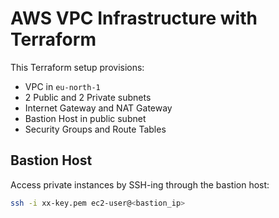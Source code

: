 # AWS VPC Infrastructure with Terraform

This Terraform setup provisions:

- VPC in `eu-north-1`
- 2 Public and 2 Private subnets
- Internet Gateway and NAT Gateway
- Bastion Host in public subnet
- Security Groups and Route Tables

## Bastion Host

Access private instances by SSH-ing through the bastion host:
```bash
ssh -i xx-key.pem ec2-user@<bastion_ip>
